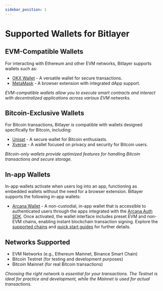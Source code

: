 ```yaml
---
sidebar_position: 1
---
```


# Supported Wallets for Bitlayer

## EVM-Compatible Wallets
For interacting with Ethereum and other EVM networks, Bitlayer supports wallets such as:

- [OKX Wallet](https://www.okx.com/web3) - A versatile wallet for secure transactions.
- [MetaMask](https://metamask.io/) - A browser extension with integrated dApp support.

*EVM-compatible wallets allow you to execute smart contracts and interact with decentralized applications across various EVM networks.*

## Bitcoin-Exclusive Wallets
For Bitcoin transactions, Bitlayer is compatible with wallets designed specifically for Bitcoin, including:

- [Unisat](https://chat.openai.com/c/f352b17c-69a1-457f-be41-a98fd00a8dfc#) - A secure wallet for Bitcoin enthusiasts.
- [Xverse](https://chat.openai.com/c/f352b17c-69a1-457f-be41-a98fd00a8dfc#) - A wallet focused on privacy and security for Bitcoin users.

*Bitcoin-only wallets provide optimized features for handling Bitcoin transactions and secure storage.*

## In-app Wallets
In-app wallets activate when users log into an app, functioning as embedded wallets without the need for a browser extension. Bitlayer supports the following in-app wallets:

- [Arcana Wallet](https://docs.arcana.network/concepts/anwallet/) - A non-custodial, in-app wallet that is accessible to authenticated users through the apps integrated with the [Arcana Auth SDK](https://docs.arcana.network/auth/). Once activated, the wallet interface includes preset EVM and non-EVM chains, enabling instant blockchain transaction signing. Explore the [supported chains](https://docs.arcana.network/web3-stack/chains/) and [quick start guides](https://docs.arcana.network/quick-start/) for further details.

## Networks Supported

- EVM Networks (e.g., Ethereum Mainnet, Binance Smart Chain)
- Bitcoin Testnet (for testing and development purposes)
- Bitcoin Mainnet (for real Bitcoin transactions)

*Choosing the right network is essential for your transactions. The Testnet is ideal for practice and development, while the Mainnet is used for actual transactions.*
